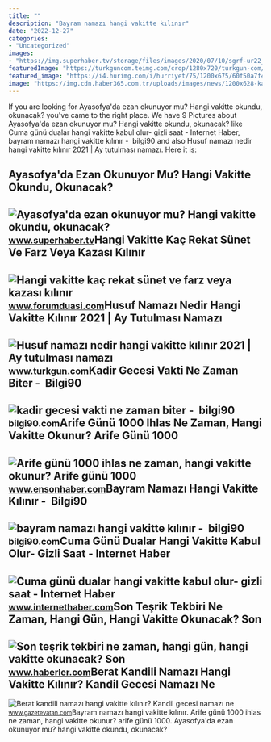 ```yaml
---
title: ""
description: "Bayram namazı hangi vakitte kılınır"
date: "2022-12-27"
categories:
- "Uncategorized"
images:
- "https://img.superhaber.tv/storage/files/images/2020/07/10/sgrf-ur22_cover.jpg"
featuredImage: "https://turkguncom.teimg.com/crop/1280x720/turkgun-com/storage/files/images/2021/05/26/husuf-namazi-vy1u_cover.jpg"
featured_image: "https://i4.hurimg.com/i/hurriyet/75/1200x675/60f50a7f4e3fe00f98336a4f.jpg"
image: "https://img.cdn.haber365.com.tr/uploads/images/news/1200x628-kadir-gecesi-hangi-vakitte-baslar-hangi-vakte-kadar-devam-eder-kadir-gecesi-ne-zaman-baslar-ne-zaman-biter-381.jpg"
---
```


If you are looking for Ayasofya'da ezan okunuyor mu? Hangi vakitte okundu, okunacak? you've came to the right place. We have 9 Pictures about Ayasofya'da ezan okunuyor mu? Hangi vakitte okundu, okunacak? like Cuma günü dualar hangi vakitte kabul olur- gizli saat - Internet Haber, bayram namazı hangi vakitte kılınır - ️ bilgi90 and also Husuf namazı nedir hangi vakitte kılınır 2021 | Ay tutulması namazı. Here it is:

Ayasofya'da Ezan Okunuyor Mu? Hangi Vakitte Okundu, Okunacak?
-------------------------------------------------------------

 ![Ayasofya'da ezan okunuyor mu? Hangi vakitte okundu, okunacak?](https://img.superhaber.tv/storage/files/images/2020/07/10/sgrf-ur22_cover.jpg) <small>www.superhaber.tv</small>Hangi Vakitte Kaç Rekat Sünet Ve Farz Veya Kazası Kılınır
---------------------------------------------------------

 ![Hangi vakitte kaç rekat sünet ve farz veya kazası kılınır](https://www.forumduasi.com/img/143048-hangi-vakitte-kac-rekat-sunet-ve-farz-veya-kazasi-kilinir-69.jpg) <small>www.forumduasi.com</small>Husuf Namazı Nedir Hangi Vakitte Kılınır 2021 | Ay Tutulması Namazı
-------------------------------------------------------------------

 ![Husuf namazı nedir hangi vakitte kılınır 2021 | Ay tutulması namazı](https://turkguncom.teimg.com/crop/1280x720/turkgun-com/storage/files/images/2021/05/26/husuf-namazi-vy1u_cover.jpg) <small>www.turkgun.com</small>Kadir Gecesi Vakti Ne Zaman Biter - ️ Bilgi90
---------------------------------------------

 ![kadir gecesi vakti ne zaman biter - ️ bilgi90](https://img.cdn.haber365.com.tr/uploads/images/news/1200x628-kadir-gecesi-hangi-vakitte-baslar-hangi-vakte-kadar-devam-eder-kadir-gecesi-ne-zaman-baslar-ne-zaman-biter-381.jpg) <small>bilgi90.com</small>Arife Günü 1000 Ihlas Ne Zaman, Hangi Vakitte Okunur? Arife Günü 1000
---------------------------------------------------------------------

 ![Arife günü 1000 ihlas ne zaman, hangi vakitte okunur? Arife günü 1000](https://icdn.ensonhaber.com/crop/703x395-85/resimler/diger/kok/2021/07/19/bin-ihlas_593.jpg) <small>www.ensonhaber.com</small>Bayram Namazı Hangi Vakitte Kılınır - ️ Bilgi90
-----------------------------------------------

 ![bayram namazı hangi vakitte kılınır - ️ bilgi90](https://i4.hurimg.com/i/hurriyet/75/1200x675/60f50a7f4e3fe00f98336a4f.jpg) <small>bilgi90.com</small>Cuma Günü Dualar Hangi Vakitte Kabul Olur- Gizli Saat - Internet Haber
----------------------------------------------------------------------

 ![Cuma günü dualar hangi vakitte kabul olur- gizli saat - Internet Haber](https://img.internethaber.com/files/2018/6/29/1884302/1884302-PfAb86.jpg) <small>www.internethaber.com</small>Son Teşrik Tekbiri Ne Zaman, Hangi Gün, Hangi Vakitte Okunacak? Son
-------------------------------------------------------------------

 ![Son teşrik tekbiri ne zaman, hangi gün, hangi vakitte okunacak? Son](https://i.hbrcdn.com/haber/2021/07/22/son-tesrik-tekbiri-ne-zaman-hangi-gun-hangi-14283249_2678_amp.jpg) <small>www.haberler.com</small>Berat Kandili Namazı Hangi Vakitte Kılınır? Kandil Gecesi Namazı Ne
-------------------------------------------------------------------

 ![Berat kandili namazı hangi vakitte kılınır? Kandil gecesi namazı ne](https://i2.gazetevatan.com/i/gazetevatan/75/1200x0/6405f647133cee103f09dd59.jpg) <small>www.gazetevatan.com</small>Bayram namazı hangi vakitte kılınır. Arife günü 1000 ihlas ne zaman, hangi vakitte okunur? arife günü 1000. Ayasofya'da ezan okunuyor mu? hangi vakitte okundu, okunacak?
